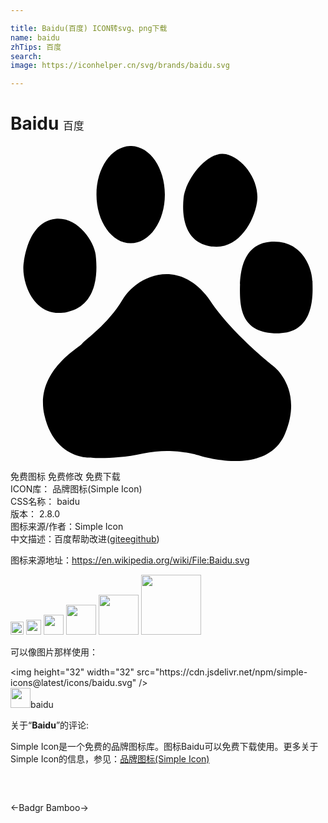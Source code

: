 ```yaml
---

title: Baidu(百度) ICON转svg、png下载
name: baidu
zhTips: 百度
search: 
image: https://iconhelper.cn/svg/brands/baidu.svg

---
```


# Baidu  <small style="font-size: 60%;font-weight: 100">百度</small>

<div id="svg" class="svg-wrap">
<svg role="img" viewBox="0 0 24 24" xmlns="http://www.w3.org/2000/svg"><title>Baidu icon</title><path d="M4.312 12.65c2.61-.562 2.25-3.684 2.176-4.366-.128-1.05-1.366-2.888-3.044-2.74-2.11.186-2.418 3.24-2.418 3.24-.287 1.41.682 4.426 3.286 3.865m4.845-5.24c1.44 0 2.604-1.66 2.604-3.71 0-2.04-1.16-3.7-2.6-3.7S6.55 1.65 6.55 3.7c0 2.05 1.17 3.71 2.61 3.71m6.207.245c1.93.26 3.162-1.8 3.412-3.36.25-1.55-1-3.36-2.36-3.67-1.37-.316-3.06 1.874-3.23 3.3-.18 1.75.25 3.49 2.17 3.737M23 10.284c0-.746-.613-2.993-2.91-2.993-2.295 0-2.61 2.12-2.61 3.62 0 1.43.118 3.42 2.985 3.36 2.855-.07 2.543-3.24 2.543-3.99M20.1 16.82s-2.985-2.31-4.726-4.8c-2.36-3.677-5.715-2.18-6.834-.316-1.12 1.883-2.86 3.062-3.105 3.377-.25.31-3.6 2.12-2.854 5.42.75 3.3 3.36 3.24 3.36 3.24s1.92.19 4.16-.31 4.16.12 4.16.12 5.207 1.75 6.648-1.61c1.424-3.37-.81-5.11-.81-5.11"/></svg>
</div>
<detail full-name='baidu'></detail>

<div class="detail-page">
<p>
<span><span class="badge-success badge">免费图标</span> <span class="badge-success badge">免费修改</span>  <span class="badge-success badge">免费下载</span> </span>
<br/>
<span>
ICON库：
<span class="badge-secondary badge">品牌图标(Simple Icon)</span> 
</span>
<br/>
<span>
CSS名称：
<span class="badge-secondary badge">baidu</span> 
</span>

<br/>
<span>
版本：
<span class="badge-secondary badge">2.8.0</span> 
</span>
<br/>
<span>图标来源/作者：<span class="badge-light badge">Simple Icon</span></span> 
<br/>
<span class="zh-detail">中文描述：<span class="badge-primary badge">百度</span><span class="help-link"><span>帮助改进</span>(<a href="https://gitee.com/liuwave/icon-helper/edit/master/json/brands/baidu.json" target="_blank" rel="noopener noreferrer">gitee</a><a href="https://github.com/liuwave/icon-helper/edit/master/json/brands/baidu.json" target="_blank" rel="noopener noreferrer">github</a></span>)</span><br/>
</p>
</div><div class="description description alert alert-light"><p>图标来源地址：<a href="https://en.wikipedia.org/wiki/File:Baidu.svg" target="_blank" rel="noopener noreferrer">https://en.wikipedia.org/wiki/File:Baidu.svg</a></p></div>
<div class="alert alert-dark">
<img height="21" width="21" src="https://cdn.jsdelivr.net/npm/simple-icons@latest/icons/baidu.svg" />
<img height="24" width="24" src="https://cdn.jsdelivr.net/npm/simple-icons@latest/icons/baidu.svg" />
<img height="32" width="32" src="https://cdn.jsdelivr.net/npm/simple-icons@latest/icons/baidu.svg" />
<img height="48" width="48" src="https://cdn.jsdelivr.net/npm/simple-icons@latest/icons/baidu.svg" />
<img height="64" width="64" src="https://cdn.jsdelivr.net/npm/simple-icons@latest/icons/baidu.svg" />
<img height="96" width="96" src="https://cdn.jsdelivr.net/npm/simple-icons@latest/icons/baidu.svg" />

</div>
<div>
  <p>可以像图片那样使用：    
  </p>
  <div class="alert alert-primary" style="font-size: 14px">
    &lt;img height="32" width="32" src="https://cdn.jsdelivr.net/npm/simple-icons@latest/icons/baidu.svg" /&gt;
    <copy-btn content='<img height="32" width="32" src="https://cdn.jsdelivr.net/npm/simple-icons@latest/icons/baidu.svg" />'></copy-btn>
  </div>
  <div class="alert alert-secondary">
    <img height="32" width="32" src="https://cdn.jsdelivr.net/npm/simple-icons@latest/icons/baidu.svg" />baidu
    <copy-btn content="baidu" btn-title="复制图标名称"></copy-btn>
  </div>
</div>
<div class="icon-detail__container">
<p>关于“<b>Baidu</b>”的评论:</p>
</div>
<Vssue title="关于“Baidu”的评论" />
<div><p>Simple Icon是一个免费的品牌图标库。图标Baidu可以免费下载使用。更多关于  Simple Icon的信息，参见：<a target="_blank" href="https://iconhelper.cn/brands.html">品牌图标(Simple Icon)</a>
</p></div>


<div style="padding:2rem 0 " class="page-nav"><p class="inner"><span class="prev">←<router-link to="/icon/badgr.html">Badgr</router-link></span> <span class="next"><router-link to="/icon/bamboo.html">Bamboo</router-link>→</span></p></div>
